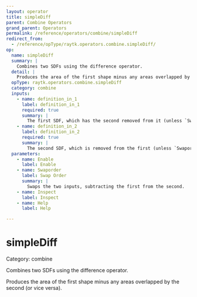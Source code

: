 ```yaml
---
layout: operator
title: simpleDiff
parent: Combine Operators
grand_parent: Operators
permalink: /reference/operators/combine/simpleDiff
redirect_from:
  - /reference/opType/raytk.operators.combine.simpleDiff/
op:
  name: simpleDiff
  summary: |
    Combines two SDFs using the difference operator.
  detail: |
    Produces the area of the first shape minus any areas overlapped by the second (or vice versa).
  opType: raytk.operators.combine.simpleDiff
  category: combine
  inputs:
    - name: definition_in_1
      label: definition_in_1
      required: true
      summary: |
        The first SDF, which has the second removed from it (unless `Swaporder` is used).
    - name: definition_in_2
      label: definition_in_2
      required: true
      summary: |
        The second SDF, which is removed from the first (unless `Swaporder` is used).
  parameters:
    - name: Enable
      label: Enable
    - name: Swaporder
      label: Swap Order
      summary: |
        Swaps the two inputs, subtracting the first from the second.
    - name: Inspect
      label: Inspect
    - name: Help
      label: Help

---
```


# simpleDiff

Category: combine



Combines two SDFs using the difference operator.

Produces the area of the first shape minus any areas overlapped by the second (or vice versa).